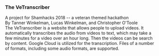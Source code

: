 <h3>The VeTranscriber</h3>

A project for Shamhacks 2018 -- a veteran themed hackathon<br>
By Tanner Winkelman, Lucas Winkelman, and Christopher O'Toole<br>
The VeTranscriber is a website that allows people to upload videos.  It automatically transcribes the audio from videos to text, which may take a few minutes for a video over an hour long. Then the videos can be search by content.  Google Cloud is utilized for the transcription.  Files of a number of formats, including some audio formats, are supported.


